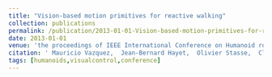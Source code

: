 ```yaml
---
title: "Vision-based motion primitives for reactive walking"
collection: publications
permalink: /publication/2013-01-01-Vision-based-motion-primitives-for-reactive-walking
date: 2013-01-01
venue: 'the proceedings of IEEE International Conference on Humanoid robots, ISBN: 978-1-4799-2617-6'
citation: ' Mauricio Vazquez,  Jean-Bernard Hayet,  Olivier Stasse,  Claudia Esteves,  Jean-Paul Laumond, &quot;Vision-based motion primitives for reactive walking.&quot; the proceedings of IEEE International Conference on Humanoid robots, ISBN: 978-1-4799-2617-6, 2013.'
tags: [humanoids,visualcontrol,conference]
---
```

